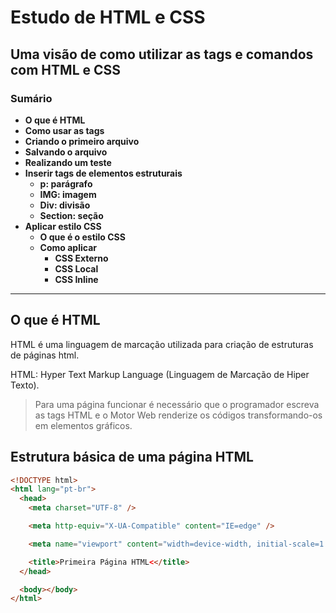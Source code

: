 # Estudo de HTML e CSS

## Uma visão de como utilizar as tags e comandos com HTML e CSS

### Sumário

- **O que é HTML**
- **Como usar as tags**
- **Criando o primeiro arquivo**
- **Salvando o arquivo**
- **Realizando um teste**
- **Inserir tags de elementos estruturais**
  - **p: parágrafo**
  - **IMG: imagem**
  - **Div: divisão**
  - **Section: seção**
- **Aplicar estilo CSS**
  - **O que é o estilo CSS**
  - **Como aplicar**
    - **CSS Externo**
    - **CSS Local**
    - **CSS Inline**

---

## O que é HTML

HTML é uma linguagem de marcação utilizada para criação de estruturas de páginas html.

HTML: Hyper Text Markup Language (Linguagem de Marcação de Hiper Texto).

> Para uma página funcionar é necessário que o programador escreva as tags HTML e o Motor Web renderize os códigos transformando-os em elementos gráficos.

## Estrutura básica de uma página HTML

```html
<!DOCTYPE html>
<html lang="pt-br">
  <head>
    <meta charset="UTF-8" />

    <meta http-equiv="X-UA-Compatible" content="IE=edge" />

    <meta name="viewport" content="width=device-width, initial-scale=1.0" />

    <title>Primeira Página HTML<</title>
  </head>

  <body></body>
</html>
```
